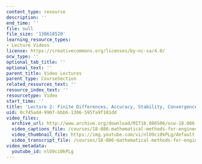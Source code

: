 ```yaml
---
content_type: resource
description: ''
end_time: ''
file: null
file_size: '130618520'
learning_resource_types:
- Lecture Videos
license: https://creativecommons.org/licenses/by-nc-sa/4.0/
ocw_type: ''
optional_tab_title: ''
optional_text: ''
parent_title: Video Lectures
parent_type: CourseSection
related_resources_text: ''
resource_index_text: ''
resourcetype: Video
start_time: ''
title: 'Lecture 2: Finite Differences, Accuracy, Stability, Convergence'
uid: 0c745ad4-9907-bbb6-1306-595fa9f181dd
video_files:
  archive_url: http://www.archive.org/download/MIT18.086S06/ocw-18.086-10feb2006-220k.mp4
  video_captions_file: /courses/18-086-mathematical-methods-for-engineers-ii-spring-2006/95d48dbd2a54530689d365cc73bc79a0_nlO9ci0kPLg.vtt
  video_thumbnail_file: https://img.youtube.com/vi/nlO9ci0kPLg/default.jpg
  video_transcript_file: /courses/18-086-mathematical-methods-for-engineers-ii-spring-2006/a6b808a6c49890f231d7a8c109029488_nlO9ci0kPLg.pdf
video_metadata:
  youtube_id: nlO9ci0kPLg
---
```

